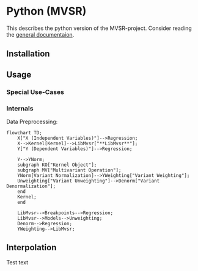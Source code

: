# Python (MVSR)

This describes the python version of the MVSR-project. Consider reading the [general documentaion](../../README.md).

## Installation

## Usage

### Special Use-Cases

### Internals

Data Preprocessing:

```mermaid
flowchart TD;
    X["X (Independent Variables)"]-->Regression;
    X-->Kernel[Kernel]-->LibMvsr["**LibMvsr**"];
    Y["Y (Dependent Variables)"]-->Regression;

    Y-->YNorm;
    subgraph KO["Kernel Object"];
    subgraph MV["Multivariant Operation"];
    YNorm[Variant Normalization]-->YWeighting["Variant Weighting"];
    Unweighting["Variant Unweighting"]-->Denorm["Variant Denormalization"];
    end
    Kernel;
    end

    LibMvsr-->Breakpoints-->Regression;
    LibMvsr-->Models-->Unweighting;
    Denorm-->Regression;
    YWeighting-->LibMvsr;
```

## Interpolation

Test text
